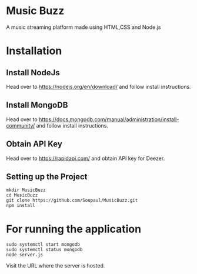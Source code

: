 # Music Buzz #
A music streaming platform made using HTML,CSS and Node.js

# Installation #

## Install NodeJs ##
Head over to https://nodejs.org/en/download/ and follow install instructions.

## Install MongoDB ##
Head over to https://docs.mongodb.com/manual/administration/install-community/ and follow install instructions.

## Obtain API Key ##
Head over to https://rapidapi.com/ and obtain API key for Deezer.

## Setting up the Project ##

```
mkdir MusicBuzz
cd MusicBuzz
git clone https://github.com/Soupaul/MusicBuzz.git
npm install

```

# For running the application #

```
sudo systemctl start mongodb
sudo systemctl status mongodb
node server.js

```
Visit the URL where the server is hosted.

